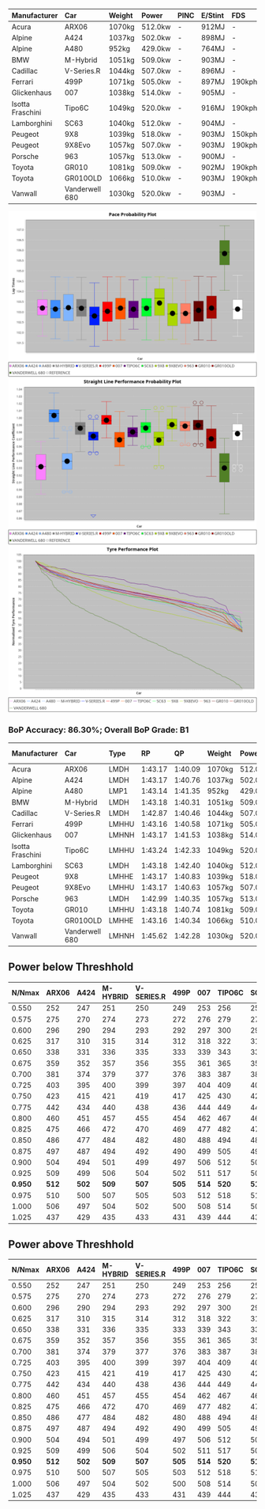 | Manufacturer     | Car            | Weight | Power   | PINC    | E/Stint | FDS     |
|:-|:-|:-|:-|:-|:-|:-|
| Acura            | ARX06          | 1070kg | 512.0kw |    -    | 912MJ   |    -    |
| Alpine           | A424           | 1037kg | 502.0kw |    -    | 898MJ   |    -    |
| Alpine           | A480           | 952kg  | 429.0kw |    -    | 764MJ   |    -    |
| BMW              | M-Hybrid       | 1051kg | 509.0kw |    -    | 903MJ   |    -    |
| Cadillac         | V-Series.R     | 1044kg | 507.0kw |    -    | 896MJ   |    -    |
| Ferrari          | 499P           | 1071kg | 505.0kw |    -    | 897MJ   | 190kph  |
| Glickenhaus      | 007            | 1038kg | 514.0kw |    -    | 905MJ   |    -    |
| Isotta Fraschini | Tipo6C         | 1049kg | 520.0kw |    -    | 916MJ   | 190kph  |
| Lamborghini      | SC63           | 1040kg | 512.0kw |    -    | 904MJ   |    -    |
| Peugeot          | 9X8            | 1039kg | 518.0kw |    -    | 903MJ   | 150kph  |
| Peugeot          | 9X8Evo         | 1057kg | 507.0kw |    -    | 903MJ   | 190kph  |
| Porsche          | 963            | 1057kg | 513.0kw |    -    | 900MJ   |    -    |
| Toyota           | GR010          | 1081kg | 509.0kw |    -    | 902MJ   | 190kph  |
| Toyota           | GR010OLD       | 1066kg | 510.0kw |    -    | 903MJ   | 190kph  |
| Vanwall          | Vanderwell 680 | 1030kg | 520.0kw |    -    | 903MJ   |    -    |

![PACECHART](./IMG/ACOMETHOD.png)
![STRAIGHTLINEPERFORMANCECHART](./IMG/ACOMETHOD_sp.png)
![TYREPERFORMANCECHART](./IMG/ACOMETHOD_tw.png)

### BoP Accuracy: 86.30%; Overall BoP Grade: B1
| Manufacturer     | Car            | Type  | RP      | QP      | Weight | Power¹  | Threshhold | PINC    | Power²   | E/Stint | AVG Vmax  | FDS     | RDLC | L/Stint | BOP-Grade | Model Accuracy | Model Points | Match%  | SimDiff |
|:-|:-|:-|:-|:-|:-|:-|:-|:-|:-|:-|:-|:-|:-|:-|:-|:-|:-|:-|:-|
| Acura            | ARX06          | LMDH  | 1:43.17 | 1:40.09 | 1070kg | 512.0kw | 210.0kph   |    -    | 512.00kw |  912MJ  | 286.70kph |    -    | 1.00 | 33      | +D1       | 100.00%        | 995          | 68.84%  | #       |
| Alpine           | A424           | LMDH  | 1:43.17 | 1:40.76 | 1037kg | 502.0kw | 210.0kph   |    -    | 502.00kw |  898MJ  | 298.13kph |    -    | 1.01 | 33      | ~A1       | 86.43%         | 618          | 95.64%  | ±0.14s  |
| Alpine           | A480           | LMP1  | 1:43.14 | 1:41.35 |  952kg | 429.0kw | 210.0kph   |    -    | 429.00kw |  764MJ  | 286.38kph |    -    | 0.97 | 31      | ~A1       | 68.63%         | 967          | 100.00% | #       |
| BMW              | M-Hybrid       | LMDH  | 1:43.18 | 1:40.31 | 1051kg | 509.0kw | 210.0kph   |    -    | 509.00kw |  903MJ  | 295.43kph |    -    | 1.00 | 33      | +A2       | 93.77%         | 1672         | 90.07%  | ±0.08s  |
| Cadillac         | V-Series.R     | LMDH  | 1:42.87 | 1:40.46 | 1044kg | 507.0kw | 210.0kph   |    -    | 507.00kw |  896MJ  | 292.82kph |    -    | 1.02 | 33      | -B1       | 83.12%         | 1921         | 86.66%  | ±0.22s  |
| Ferrari          | 499P           | LMHHU | 1:43.16 | 1:40.58 | 1071kg | 505.0kw | 210.0kph   |    -    | 505.00kw |  897MJ  | 295.47kph | 190kph  | 1.02 | 33      | ~A1       | 69.49%         | 1950         | 100.00% | ±0.01s  |
| Glickenhaus      | 007            | LMHNH | 1:43.17 | 1:41.53 | 1038kg | 514.0kw | 210.0kph   |    -    | 514.00kw |  905MJ  | 294.22kph |    -    | 0.95 | 33      | ~A1       | 89.50%         | 1518         | 100.00% | #       |
| Isotta Fraschini | Tipo6C         | LMHHU | 1:43.24 | 1:42.33 | 1049kg | 520.0kw | 210.0kph   |    -    | 520.00kw |  916MJ  | 295.95kph | 190kph  | 1.06 | 33      | +C2       | 73.56%         | 64           | 73.30%  | ±0.16s  |
| Lamborghini      | SC63           | LMDH  | 1:43.18 | 1:42.40 | 1040kg | 512.0kw | 210.0kph   |    -    | 512.00kw |  904MJ  | 296.22kph |    -    | 1.05 | 33      | +A2       | 95.82%         | 459          | 93.81%  | ±0.13s  |
| Peugeot          | 9X8            | LMHHE | 1:43.17 | 1:40.83 | 1039kg | 518.0kw | 210.0kph   |    -    | 518.00kw |  903MJ  | 293.97kph | 150kph  | 1.02 | 33      | ~A1       | 88.75%         | 2383         | 100.00% | ±0.32s  |
| Peugeot          | 9X8Evo         | LMHHU | 1:43.17 | 1:40.63 | 1057kg | 507.0kw | 210.0kph   |    -    | 507.00kw |  903MJ  | 295.71kph | 190kph  | 1.00 | 33      | ~A1       | 66.97%         | 221          | 100.00% | #       |
| Porsche          | 963            | LMDH  | 1:42.99 | 1:40.35 | 1057kg | 513.0kw | 210.0kph   |    -    | 513.00kw |  900MJ  | 295.63kph |    -    | 1.00 | 33      | -A2       | 81.02%         | 5243         | 94.41%  | ±0.18s  |
| Toyota           | GR010          | LMHHU | 1:43.18 | 1:40.74 | 1081kg | 509.0kw | 210.0kph   |    -    | 509.00kw |  902MJ  | 294.10kph | 190kph  | 1.01 | 33      | ~A1       | 73.70%         | 2701         | 100.00% | ±0.23s  |
| Toyota           | GR010OLD       | LMHHE | 1:43.16 | 1:40.34 | 1066kg | 510.0kw | 210.0kph   |    -    | 510.00kw |  903MJ  | 292.57kph | 190kph  | 1.03 | 33      | -A2       | 99.03%         | 1536         | 94.65%  | #       |
| Vanwall          | Vanderwell 680 | LMHNH | 1:45.62 | 1:42.28 | 1030kg | 520.0kw | 210.0kph   |    -    | 520.00kw |  903MJ  | 289.21kph |    -    | 1.01 | 33      | +Ω2       | 97.01%         | 649          | -2.95%  | #       |

## Power below Threshhold
| N/Nmax    | ARX06   | A424    | M-HYBRID | V-SERIES.R | 499P    | 007     | TIPO6C  | SC63    | 9X8     | 9X8EVO  | 963     | GR010   | GR010OLD | VANDERWELL 680 | ​     | RPM      | A480    |
|:-|:-|:-|:-|:-|:-|:-|:-|:-|:-|:-|:-|:-|:-|:-|:-|:-|:-|
|  0.550    |  252    |  247    |  251     |  250       |  249    |  253    |  256    |  252    |  255    |  250    |  253    |  251    |  251     |  256           |  ​    |   --     |   -     |
|  0.575    |  275    |  270    |  274     |  273       |  272    |  276    |  279    |  275    |  278    |  273    |  276    |  274    |  274     |  279           |  ​    |   --     |   -     |
|  0.600    |  296    |  290    |  294     |  293       |  292    |  297    |  300    |  296    |  299    |  293    |  296    |  294    |  295     |  300           |  ​    |   --     |   -     |
|  0.625    |  317    |  310    |  315     |  314       |  312    |  318    |  322    |  317    |  321    |  314    |  317    |  315    |  316     |  322           |  ​    |   --     |   -     |
|  0.650    |  338    |  331    |  336     |  335       |  333    |  339    |  343    |  338    |  342    |  335    |  338    |  336    |  337     |  343           |  ​    |   --     |   -     |
|  0.675    |  359    |  352    |  357     |  356       |  355    |  361    |  365    |  359    |  364    |  356    |  360    |  357    |  358     |  365           |  ​    |   --     |   -     |
|  0.700    |  381    |  374    |  379     |  377       |  376    |  383    |  387    |  381    |  386    |  377    |  382    |  379    |  380     |  387           |  ​    |   --     |   -     |
|  0.725    |  403    |  395    |  400     |  399       |  397    |  404    |  409    |  403    |  407    |  399    |  403    |  400    |  401     |  409           |  ​    |   --     |   -     |
|  0.750    |  423    |  415    |  421     |  419       |  417    |  425    |  430    |  423    |  428    |  419    |  424    |  421    |  422     |  430           |  ​    |   --     |   -     |
|  0.775    |  442    |  434    |  440     |  438       |  436    |  444    |  449    |  442    |  447    |  438    |  443    |  440    |  441     |  449           |  ​    |  5000    |  252    |
|  0.800    |  460    |  451    |  457     |  455       |  454    |  462    |  467    |  460    |  465    |  455    |  461    |  457    |  458     |  467           |  ​    |  5500    |  297    |
|  0.825    |  475    |  466    |  472     |  470       |  469    |  477    |  482    |  475    |  480    |  470    |  476    |  472    |  473     |  482           |  ​    |  6000    |  332    |
|  0.850    |  486    |  477    |  484     |  482       |  480    |  488    |  494    |  486    |  492    |  482    |  487    |  484    |  485     |  494           |  ​    |  6500    |  375    |
|  0.875    |  497    |  487    |  494     |  492       |  490    |  499    |  505    |  497    |  503    |  492    |  498    |  494    |  495     |  505           |  ​    |  7000    |  419    |
|  0.900    |  504    |  494    |  501     |  499       |  497    |  506    |  512    |  504    |  510    |  499    |  505    |  501    |  502     |  512           |  ​    |  7500    |  430    |
|  0.925    |  509    |  499    |  506     |  504       |  502    |  511    |  517    |  509    |  515    |  504    |  510    |  506    |  507     |  517           |  ​    |  8000    |  426    |
| **0.950** | **512** | **502** | **509**  | **507**    | **505** | **514** | **520** | **512** | **518** | **507** | **513** | **509** | **510**  | **520**        | **​** | **8500** | **429** |
|  0.975    |  510    |  500    |  507     |  505       |  503    |  512    |  518    |  510    |  516    |  505    |  511    |  507    |  508     |  518           |  ​    |  9000    |  214    |
|  1.000    |  506    |  497    |  504     |  502       |  500    |  508    |  514    |  506    |  512    |  502    |  507    |  504    |  505     |  514           |  ​    |   --     |   -     |
|  1.025    |  437    |  429    |  435     |  433       |  431    |  439    |  444    |  437    |  442    |  433    |  438    |  435    |  436     |  444           |  ​    |   --     |   -     |

## Power above Threshhold
| N/Nmax    | ARX06   | A424    | M-HYBRID | V-SERIES.R | 499P    | 007     | TIPO6C  | SC63    | 9X8     | 9X8EVO  | 963     | GR010   | GR010OLD | VANDERWELL 680 | ​     | RPM      | A480    |
|:-|:-|:-|:-|:-|:-|:-|:-|:-|:-|:-|:-|:-|:-|:-|:-|:-|:-|
|  0.550    |  252    |  247    |  251     |  250       |  249    |  253    |  256    |  252    |  255    |  250    |  253    |  251    |  251     |  256           |  ​    |   --     |   -     |
|  0.575    |  275    |  270    |  274     |  273       |  272    |  276    |  279    |  275    |  278    |  273    |  276    |  274    |  274     |  279           |  ​    |   --     |   -     |
|  0.600    |  296    |  290    |  294     |  293       |  292    |  297    |  300    |  296    |  299    |  293    |  296    |  294    |  295     |  300           |  ​    |   --     |   -     |
|  0.625    |  317    |  310    |  315     |  314       |  312    |  318    |  322    |  317    |  321    |  314    |  317    |  315    |  316     |  322           |  ​    |   --     |   -     |
|  0.650    |  338    |  331    |  336     |  335       |  333    |  339    |  343    |  338    |  342    |  335    |  338    |  336    |  337     |  343           |  ​    |   --     |   -     |
|  0.675    |  359    |  352    |  357     |  356       |  355    |  361    |  365    |  359    |  364    |  356    |  360    |  357    |  358     |  365           |  ​    |   --     |   -     |
|  0.700    |  381    |  374    |  379     |  377       |  376    |  383    |  387    |  381    |  386    |  377    |  382    |  379    |  380     |  387           |  ​    |   --     |   -     |
|  0.725    |  403    |  395    |  400     |  399       |  397    |  404    |  409    |  403    |  407    |  399    |  403    |  400    |  401     |  409           |  ​    |   --     |   -     |
|  0.750    |  423    |  415    |  421     |  419       |  417    |  425    |  430    |  423    |  428    |  419    |  424    |  421    |  422     |  430           |  ​    |   --     |   -     |
|  0.775    |  442    |  434    |  440     |  438       |  436    |  444    |  449    |  442    |  447    |  438    |  443    |  440    |  441     |  449           |  ​    |  5000    |  252    |
|  0.800    |  460    |  451    |  457     |  455       |  454    |  462    |  467    |  460    |  465    |  455    |  461    |  457    |  458     |  467           |  ​    |  5500    |  297    |
|  0.825    |  475    |  466    |  472     |  470       |  469    |  477    |  482    |  475    |  480    |  470    |  476    |  472    |  473     |  482           |  ​    |  6000    |  332    |
|  0.850    |  486    |  477    |  484     |  482       |  480    |  488    |  494    |  486    |  492    |  482    |  487    |  484    |  485     |  494           |  ​    |  6500    |  375    |
|  0.875    |  497    |  487    |  494     |  492       |  490    |  499    |  505    |  497    |  503    |  492    |  498    |  494    |  495     |  505           |  ​    |  7000    |  419    |
|  0.900    |  504    |  494    |  501     |  499       |  497    |  506    |  512    |  504    |  510    |  499    |  505    |  501    |  502     |  512           |  ​    |  7500    |  430    |
|  0.925    |  509    |  499    |  506     |  504       |  502    |  511    |  517    |  509    |  515    |  504    |  510    |  506    |  507     |  517           |  ​    |  8000    |  426    |
| **0.950** | **512** | **502** | **509**  | **507**    | **505** | **514** | **520** | **512** | **518** | **507** | **513** | **509** | **510**  | **520**        | **​** | **8500** | **429** |
|  0.975    |  510    |  500    |  507     |  505       |  503    |  512    |  518    |  510    |  516    |  505    |  511    |  507    |  508     |  518           |  ​    |  9000    |  214    |
|  1.000    |  506    |  497    |  504     |  502       |  500    |  508    |  514    |  506    |  512    |  502    |  507    |  504    |  505     |  514           |  ​    |   --     |   -     |
|  1.025    |  437    |  429    |  435     |  433       |  431    |  439    |  444    |  437    |  442    |  433    |  438    |  435    |  436     |  444           |  ​    |   --     |   -     |

